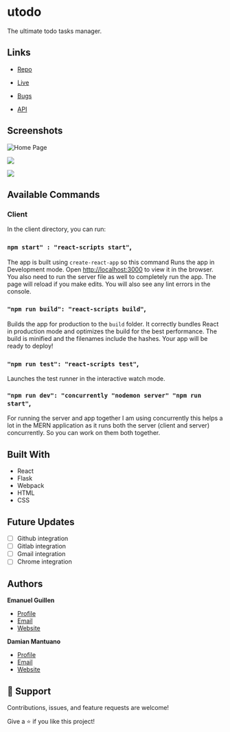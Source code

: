 # utodo

The ultimate todo tasks manager.

## Links

- [Repo](https://github.com/baldosa/utodo "utodo Repo")

- [Live](utodo.meme.ar "Live View")

- [Bugs](https://github.com/baldosa/utodo/issues "Issues Page")

- [API](<API Link> "API")

## Screenshots

![Home Page](/screenshots/1.png "Home Page")

![](/screenshots/2.png)

![](/screenshots/3.png)

## Available Commands

### Client

In the client directory, you can run:

### `npm start" : "react-scripts start"`,

The app is built using `create-react-app` so this command Runs the app in Development mode. Open [http://localhost:3000](http://localhost:3000) to view it in the browser. You also need to run the server file as well to completely run the app. The page will reload if you make edits.
You will also see any lint errors in the console.

### `"npm run build": "react-scripts build"`,

Builds the app for production to the `build` folder. It correctly bundles React in production mode and optimizes the build for the best performance. The build is minified and the filenames include the hashes. Your app will be ready to deploy!

### `"npm run test": "react-scripts test"`,

Launches the test runner in the interactive watch mode.

### `"npm run dev": "concurrently "nodemon server" "npm run start"`,

For running the server and app together I am using concurrently this helps a lot in the MERN application as it runs both the server (client and server) concurrently. So you can work on them both together.

## Built With

- React
- Flask
- Webpack
- HTML
- CSS

## Future Updates

- [ ] Github integration
- [ ] Gitlab integration
- [ ] Gmail integration
- [ ] Chrome integration

## Authors

**Emanuel Guillen**

- [Profile](https://github.com/baldosa)
- [Email](mailto:rohitjain19060@gmail.com?subject=Hi "Hi!")
- [Website](https://meme.ar")

**Damian Mantuano**

- [Profile](https://github.com/smarbos")
- [Email](mailto:smarbos@gmail.com)
- [Website](https://mutante.ar)

## 🤝 Support

Contributions, issues, and feature requests are welcome!

Give a ⭐️ if you like this project!

